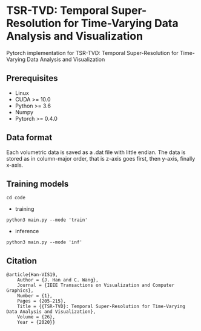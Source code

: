 # TSR-TVD: Temporal Super-Resolution for Time-Varying Data Analysis and Visualization
Pytorch implementation for TSR-TVD: Temporal Super-Resolution for Time-Varying Data Analysis and Visualization

## Prerequisites
- Linux
- CUDA >= 10.0
- Python >= 3.6
- Numpy
- Pytorch >= 0.4.0

## Data format

Each volumetric data is saved as a .dat file with little endian. The data is stored as in column-major order, that is z-axis goes first, then y-axis, finally x-axis.

## Training models
```
cd code 
```

- training
```
python3 main.py --mode 'train'
```

- inference
```
python3 main.py --mode 'inf'
```

## Citation 
```
@article{Han-VIS19,
	Author = {J. Han and C. Wang},
	Journal = {IEEE Transactions on Visualization and Computer Graphics},
	Number = {1},
	Pages = {205-215},
	Title = {{TSR-TVD}: Temporal Super-Resolution for Time-Varying Data Analysis and Visualization},
	Volume = {26},
	Year = {2020}}

```
